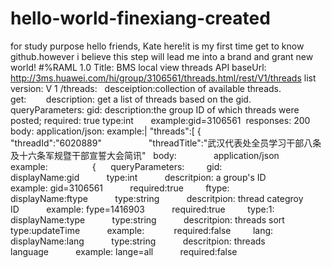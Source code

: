 # hello-world-finexiang-created
for study purpose
hello friends,
Kate here!it is my first time get to know github.however i believe this step will lead me into a brand and grant new world!
#%RAML 1.0
Title: BMS local view threads API
baseUrl: http://3ms.huawei.com/hi/group/3106561/threads.html/rest/V1/threads 
list version: V 1
/threads:   
  desceiption:collection of available threads.      
  get:        
    description: get a list of threads based on the gid.       
    queryParameters:
      gid:
        description:the group ID of which threads were posted;
        required: true
        type:int
        example:gid=3106561  
    responses:
      200
        body:
          application/json:
            example:|
               "threads":[
                  {
                    "threadId":"6020889"
                    "threadTitle":"武汉代表处全员学习干部八条及十六条军规暨干部宣誓大会简讯"
    body:               
  application/json                
  example:                  {      
  queryParameters:         
  gid:            
  displayName:gid          
  type:int           
  descritpion: a group's ID           
  example: gid=3106561           
  required:true         
  ftype:           
  displayName:ftype           
  type:string           
  descritpion: thread categroy ID           
  example: fype=1416903           
  required:true         
  type:1:           
  displayName:type           
  type:string           
  descritpion: threads sort type:updateTime          
  example:            
  required:false         
  lang:           displayName:lang           type:string           descritpion: threads language           example: lange=all           required:false   
